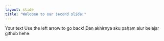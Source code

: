 ```yaml
---
layout: slide
title: "Welcome to our second slide!"
---
```

Your text
Use the left arrow to go back!
Dan akhirnya aku paham alur belajar github hehe
